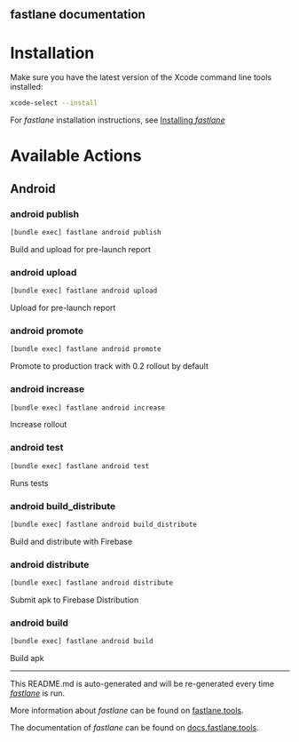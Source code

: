 fastlane documentation
----

# Installation

Make sure you have the latest version of the Xcode command line tools installed:

```sh
xcode-select --install
```

For _fastlane_ installation instructions, see [Installing _fastlane_](https://docs.fastlane.tools/#installing-fastlane)

# Available Actions

## Android

### android publish

```sh
[bundle exec] fastlane android publish
```

Build and upload for pre-launch report

### android upload

```sh
[bundle exec] fastlane android upload
```

Upload for pre-launch report

### android promote

```sh
[bundle exec] fastlane android promote
```

Promote to production track with 0.2 rollout by default

### android increase

```sh
[bundle exec] fastlane android increase
```

Increase rollout

### android test

```sh
[bundle exec] fastlane android test
```

Runs tests

### android build_distribute

```sh
[bundle exec] fastlane android build_distribute
```

Build and distribute with Firebase

### android distribute

```sh
[bundle exec] fastlane android distribute
```

Submit apk to Firebase Distribution

### android build

```sh
[bundle exec] fastlane android build
```

Build apk

----

This README.md is auto-generated and will be re-generated every time [_fastlane_](https://fastlane.tools) is run.

More information about _fastlane_ can be found on [fastlane.tools](https://fastlane.tools).

The documentation of _fastlane_ can be found on [docs.fastlane.tools](https://docs.fastlane.tools).
